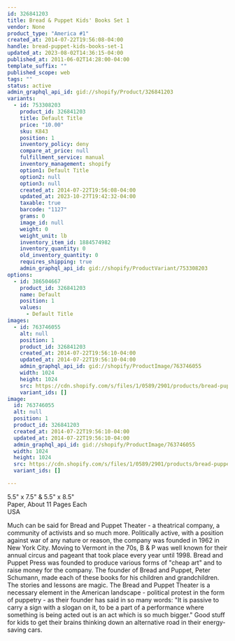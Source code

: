 ```yaml
---
id: 326841203
title: Bread & Puppet Kids' Books Set 1
vendor: None
product_type: "America #1"
created_at: 2014-07-22T19:56:08-04:00
handle: bread-puppet-kids-books-set-1
updated_at: 2023-08-02T14:36:15-04:00
published_at: 2011-06-02T14:28:00-04:00
template_suffix: ""
published_scope: web
tags: ""
status: active
admin_graphql_api_id: gid://shopify/Product/326841203
variants:
  - id: 753308203
    product_id: 326841203
    title: Default Title
    price: "10.00"
    sku: K843
    position: 1
    inventory_policy: deny
    compare_at_price: null
    fulfillment_service: manual
    inventory_management: shopify
    option1: Default Title
    option2: null
    option3: null
    created_at: 2014-07-22T19:56:08-04:00
    updated_at: 2023-10-27T19:42:32-04:00
    taxable: true
    barcode: "1127"
    grams: 0
    image_id: null
    weight: 0
    weight_unit: lb
    inventory_item_id: 1884574982
    inventory_quantity: 0
    old_inventory_quantity: 0
    requires_shipping: true
    admin_graphql_api_id: gid://shopify/ProductVariant/753308203
options:
  - id: 386504667
    product_id: 326841203
    name: Default
    position: 1
    values:
      - Default Title
images:
  - id: 763746055
    alt: null
    position: 1
    product_id: 326841203
    created_at: 2014-07-22T19:56:10-04:00
    updated_at: 2014-07-22T19:56:10-04:00
    admin_graphql_api_id: gid://shopify/ProductImage/763746055
    width: 1024
    height: 1024
    src: https://cdn.shopify.com/s/files/1/0589/2901/products/bread-puppet_5645.jpeg?v=1406073370
    variant_ids: []
image:
  id: 763746055
  alt: null
  position: 1
  product_id: 326841203
  created_at: 2014-07-22T19:56:10-04:00
  updated_at: 2014-07-22T19:56:10-04:00
  admin_graphql_api_id: gid://shopify/ProductImage/763746055
  width: 1024
  height: 1024
  src: https://cdn.shopify.com/s/files/1/0589/2901/products/bread-puppet_5645.jpeg?v=1406073370
  variant_ids: []

---
```


5.5" x 7.5" & 5.5" x 8.5"  
Paper, About 11 Pages Each  
USA

Much can be said for Bread and Puppet Theater - a theatrical company, a community of activists and so much more. Politically active, with a position against war of any nature or reason, the company was founded in 1962 in New York City. Moving to Vermont in the 70s, B & P was well known for their annual circus and pageant that took place every year until 1998. Bread and Puppet Press was founded to produce various forms of "cheap art" and to raise money for the company. The founder of Bread and Puppet, Peter Schumann, made each of these books for his children and grandchildren. The stories and lessons are magic. The Bread and Puppet Theater is a necessary element in the American landscape \- political protest in the form of puppetry \- as their founder has said in so many words: "It is passive to carry a sign with a slogan on it, to be a part of a performance where something is being acted out is an act which is so much bigger." Good stuff for kids to get their brains thinking down an alternative road in their energy-saving cars.